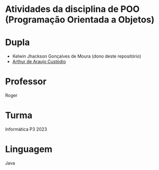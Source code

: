 # Atividades da disciplina de POO (Programação Orientada a Objetos)

# Dupla
- Kelwin Jhackson Gonçalves de Moura (dono deste repositório)
- [Arthur de Araujo Custódio](https://github.com/ArthurDevA)

# Professor
Roger
# Turma
Informática P3 2023
# Linguagem
Java
